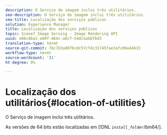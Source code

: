 ```yaml
---
description: O Serviço de imagem inclui três utilitários.
seo-description: O Serviço de imagem inclui três utilitários.
seo-title: Localização dos serviços públicos
solution: Experience Manager
title: Localização dos serviços públicos
topic: Scene7 Image Serving - Image Rendering API
uuid: e06c4ba1-e00f-464c-a6cf-54dcbabbfb45
translation-type: tm+mt
source-git-commit: 7bc7b3a86fbcdc57cfdc31745fae3afc06e44b15
workflow-type: tm+mt
source-wordcount: '31'
ht-degree: 0%

---
```



# Localização dos utilitários{#location-of-utilities}

O Serviço de imagem inclui três utilitários.

As versões de 64 bits estão localizadas em [!DNL *`install_folder`*/bin64/].
